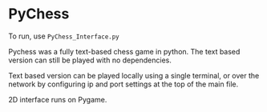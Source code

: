 # PyChess

To run, use `PyChess_Interface.py`

Pychess was a fully text-based chess game in python. The text based version can still be played with no dependencies.

Text based version can be played locally using a single terminal, or over the network by configuring ip and port settings at the top of the main file.

2D interface runs on Pygame.
